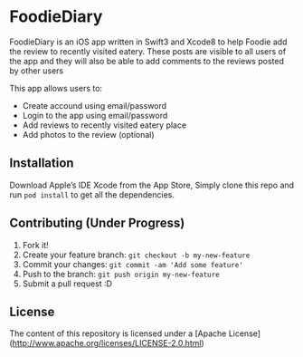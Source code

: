# FoodieDiary
FoodieDiary is an iOS app written in Swift3 and Xcode8 to help Foodie add the review to recently visited eatery. These posts are visible to all users of the app and they will also be able to add comments to the reviews posted by other users

This app allows users to:
- Create accound using email/password
- Login to the app using email/password
- Add reviews to recently visited eatery place
- Add photos to the review (optional)

## Installation
Download Apple’s IDE Xcode from the App Store,
Simply clone this repo and run `pod install` to get all the dependencies.
## Contributing (Under Progress)
1. Fork it!
2. Create your feature branch: `git checkout -b my-new-feature`
3. Commit your changes: `git commit -am 'Add some feature'`
4. Push to the branch: `git push origin my-new-feature`
5. Submit a pull request :D
## License
The content of this repository is licensed under a [Apache License] (http://www.apache.org/licenses/LICENSE-2.0.html)
